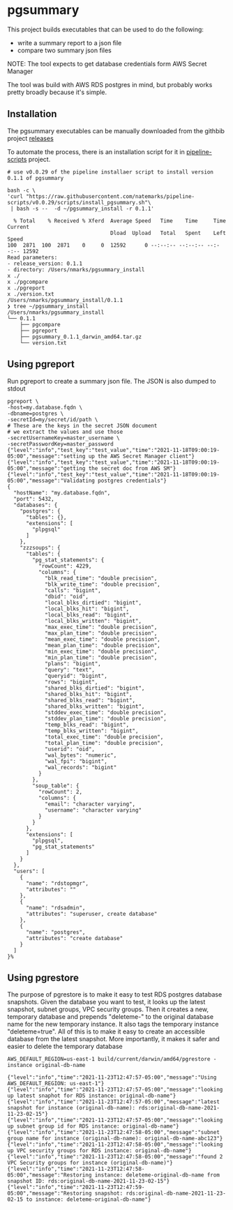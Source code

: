 # pgsummary
This project builds executables that can be used to do the following:
 - write a summary report to a json file
 - compare two summary json files

NOTE:  The tool expects to get database credentials form AWS Secret Manager

The tool was build with AWS RDS postgres in mind, but probably works pretty broadly because it's simple.  


## Installation

The pgsummary executables can be manually downloaded from the githbib project [releases](https://github.com/natemarks/pgsummary/releases)

To automate the process, there is an installation script for it in [pipeline-scripts](https://github.com/natemarks/pipeline-scripts) project.

```
# use v0.0.29 of the pipeline installaer script to install version 0.1.1 of pgsummary

bash -c \
'curl "https://raw.githubusercontent.com/natemarks/pipeline-scripts/v0.0.29/scripts/install_pgsummary.sh"\
 | bash -s --  -d ~/pgsummary_install -r 0.1.1'

  % Total    % Received % Xferd  Average Speed   Time    Time     Time  Current
                                 Dload  Upload   Total   Spent    Left  Speed
100  2871  100  2871    0     0  12592      0 --:--:-- --:--:-- --:--:-- 12592
Read parameters:
- release_version: 0.1.1
- directory: /Users/nmarks/pgsummary_install
x ./
x ./pgcompare
x ./pgreport
x ./version.txt
/Users/nmarks/pgsummary_install/0.1.1
❯ tree ~/pgsummary_install
/Users/nmarks/pgsummary_install
└── 0.1.1
    ├── pgcompare
    ├── pgreport
    ├── pgsummary_0.1.1_darwin_amd64.tar.gz
    └── version.txt

```
## Using pgreport

Run pgreport to create a summary json file. The JSON is also dumped to stdout
```shell
pgreport \
-host=my.database.fqdn \
-dbname=postgres \
-secretId=my/secret/id/path \
# These are the keys in the secret JSON document
# we extract the values and use those
-secretUsernameKey=master_username \
-secretPasswordKey=master_password
{"level":"info","test_key":"test_value","time":"2021-11-18T09:00:19-05:00","message":"setting up the AWS Secret Manager client"}
{"level":"info","test_key":"test_value","time":"2021-11-18T09:00:19-05:00","message":"getting the secret doc from AWS SM"}
{"level":"info","test_key":"test_value","time":"2021-11-18T09:00:19-05:00","message":"Validating postgres credentials"}
{
  "hostName": "my.database.fqdn",
  "port": 5432,
  "databases": {
    "postgres": {
      "tables": {},
      "extensions": [
        "plpgsql"
      ]
    },
    "zzzsoups": {
      "tables": {
        "pg_stat_statements": {
          "rowCount": 4229,
          "columns": {
            "blk_read_time": "double precision",
            "blk_write_time": "double precision",
            "calls": "bigint",
            "dbid": "oid",
            "local_blks_dirtied": "bigint",
            "local_blks_hit": "bigint",
            "local_blks_read": "bigint",
            "local_blks_written": "bigint",
            "max_exec_time": "double precision",
            "max_plan_time": "double precision",
            "mean_exec_time": "double precision",
            "mean_plan_time": "double precision",
            "min_exec_time": "double precision",
            "min_plan_time": "double precision",
            "plans": "bigint",
            "query": "text",
            "queryid": "bigint",
            "rows": "bigint",
            "shared_blks_dirtied": "bigint",
            "shared_blks_hit": "bigint",
            "shared_blks_read": "bigint",
            "shared_blks_written": "bigint",
            "stddev_exec_time": "double precision",
            "stddev_plan_time": "double precision",
            "temp_blks_read": "bigint",
            "temp_blks_written": "bigint",
            "total_exec_time": "double precision",
            "total_plan_time": "double precision",
            "userid": "oid",
            "wal_bytes": "numeric",
            "wal_fpi": "bigint",
            "wal_records": "bigint"
          }
        },
        "soup_table": {
          "rowCount": 2,
          "columns": {
            "email": "character varying",
            "username": "character varying"
          }
        }
      },
      "extensions": [
        "plpgsql",
        "pg_stat_statements"
      ]
    }
  },
  "users": [
    {
      "name": "rdstopmgr",
      "attributes": ""
    },
    {
      "name": "rdsadmin",
      "attributes": "superuser, create database"
    },
    {
      "name": "postgres",
      "attributes": "create database"
    }
  ]
}%
```

## Using pgrestore

The purpose of pgrestore is to make it easy to test RDS postgres database snapshots. Given the database you want to test, it looks up the latest snapshot,  subnet groups, VPC security groups. Then it creates a new, temporary database and prepends "deleteme-" to the original database name for the new temporary instance. It also tags the temporary instance "deleteme=true".  All of this is to make it easy to create an accessible database from the latest snapshot. More importantly, it makes it safer and easier to delete the temporary database


```shell
AWS_DEFAULT_REGION=us-east-1 build/current/darwin/amd64/pgrestore -instance original-db-name

{"level":"info","time":"2021-11-23T12:47:57-05:00","message":"Using AWS_DEFAULT_REGION: us-east-1"}
{"level":"info","time":"2021-11-23T12:47:57-05:00","message":"looking up latest snaphot for RDS instance: original-db-name"}
{"level":"info","time":"2021-11-23T12:47:57-05:00","message":"latest snapshot for instance (original-db-name): rds:original-db-name-2021-11-23-02-15"}
{"level":"info","time":"2021-11-23T12:47:57-05:00","message":"looking up subnet group id for RDS instance: original-db-name"}
{"level":"info","time":"2021-11-23T12:47:58-05:00","message":"subnet group name for instance (original-db-name): original-db-name-abc123"}
{"level":"info","time":"2021-11-23T12:47:58-05:00","message":"looking up VPC security groups for RDS instance: original-db-name"}
{"level":"info","time":"2021-11-23T12:47:58-05:00","message":"found 2 VPC Security groups for instance (original-db-name)"}
{"level":"info","time":"2021-11-23T12:47:58-05:00","message":"Restoring instance: deleteme-original-db-name from snapshot ID: rds:original-db-name-2021-11-23-02-15"}
{"level":"info","time":"2021-11-23T12:47:59-05:00","message":"Restoring snapshot: rds:original-db-name-2021-11-23-02-15 to instance: deleteme-original-db-name"}
```